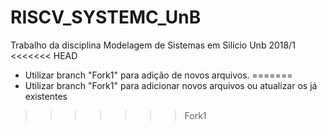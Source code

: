 # RISCV_SYSTEMC_UnB
Trabalho da disciplina Modelagem de Sistemas em Silício Unb 2018/1
<<<<<<< HEAD
- Utilizar branch "Fork1" para adição de novos arquivos.
=======
- Utilizar branch "Fork1" para adicionar novos arquivos ou atualizar os já existentes
>>>>>>> Fork1
